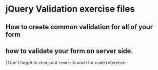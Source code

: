 # jQuery Validation exercise files

## How to create common validation for all of your form

## how to validate your form on server side.

| Don't forget to checkout `remote` branch for code reference.


